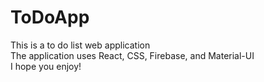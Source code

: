 # ToDoApp
This is a to do list web application <br />
The application uses React, CSS, Firebase, and Material-UI <br />
I hope you enjoy!
